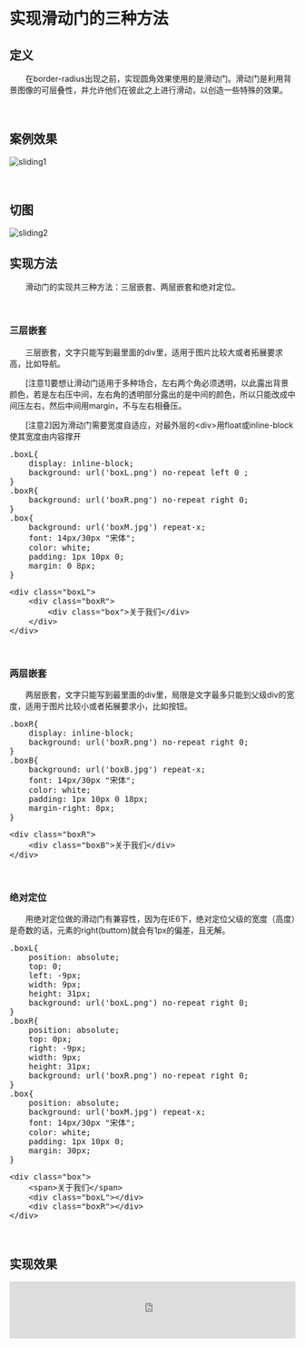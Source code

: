 # 实现滑动门的三种方法

## 定义

　　在border-radius出现之前，实现圆角效果使用的是滑动门。滑动门是利用背景图像的可层叠性，并允许他们在彼此之上进行滑动，以创造一些特殊的效果。

&nbsp;

## 案例效果

![sliding1](https://pic.xiaohuochai.site/blog/CSS_render_sliding1.jpg)

&nbsp;

## 切图

![sliding2](https://pic.xiaohuochai.site/blog/CSS_render_sliding2.gif)


## 实现方法

　　滑动门的实现共三种方法：三层嵌套、两层嵌套和绝对定位。

&nbsp;

### 三层嵌套

　　三层嵌套，文字只能写到最里面的div里，适用于图片比较大或者拓展要求高，比如导航。

　　[注意1]要想让滑动门适用于多种场合，左右两个角必须透明，以此露出背景颜色，若是左右压中间，左右角的透明部分露出的是中间的颜色，所以只能改成中间压左右，然后中间用margin，不与左右相叠压。

　　[注意2]因为滑动门需要宽度自适应，对最外层的&lt;div&gt;用float或inline-block使其宽度由内容撑开

<div class="cnblogs_code">
<pre>.boxL{
    display: inline-block;
    background: url('boxL.png') no-repeat left 0 ;
}
.boxR{
    background: url('boxR.png') no-repeat right 0;
}
.box{
    background: url('boxM.jpg') repeat-x;
    font: 14px/30px "宋体";
    color: white;
    padding: 1px 10px 0;
    margin: 0 8px;
}</pre>
</div>
<div class="cnblogs_code">
<pre>&lt;div class="boxL"&gt;
    &lt;div class="boxR"&gt;
        &lt;div class="box"&gt;关于我们&lt;/div&gt;
    &lt;/div&gt;
&lt;/div&gt;</pre>
</div>

&nbsp;

### 两层嵌套

　　两层嵌套，文字只能写到最里面的div里，局限是文字最多只能到父级div的宽度，适用于图片比较小或者拓展要求小，比如按钮。

<div class="cnblogs_code">
<pre>.boxR{
    display: inline-block;
    background: url('boxR.png') no-repeat right 0;
}
.boxB{
    background: url('boxB.jpg') repeat-x;
    font: 14px/30px "宋体";
    color: white;
    padding: 1px 10px 0 18px;
    margin-right: 8px;
}</pre>
</div>
<div class="cnblogs_code">
<pre>&lt;div class="boxR"&gt;
    &lt;div class="boxB"&gt;关于我们&lt;/div&gt;
&lt;/div&gt;    </pre>
</div>

&nbsp;

### 绝对定位

　　用绝对定位做的滑动门有兼容性，因为在IE6下，绝对定位父级的宽度（高度）是奇数的话，元素的right(buttom)就会有1px的偏差，且无解。

<div class="cnblogs_code">
<pre>.boxL{
    position: absolute;
    top: 0;
    left: -9px;
    width: 9px;
    height: 31px;
    background: url('boxL.png') no-repeat right 0;
}
.boxR{
    position: absolute;
    top: 0px;
    right: -9px;
    width: 9px;
    height: 31px;    
    background: url('boxR.png') no-repeat right 0;
}
.box{
    position: absolute;
    background: url('boxM.jpg') repeat-x;
    font: 14px/30px "宋体";
    color: white;
    padding: 1px 10px 0;
    margin: 30px;
}</pre>
</div>
<div class="cnblogs_code">
<pre>&lt;div class="box"&gt;
    &lt;span&gt;关于我们&lt;/span&gt;
    &lt;div class="boxL"&gt;&lt;/div&gt;
    &lt;div class="boxR"&gt;&lt;/div&gt;
&lt;/div&gt;    </pre>
</div>

&nbsp;

## 实现效果

<iframe style="width: 100%; height: 100px;" src="https://demo.xiaohuochai.site/css/slide/s1.html" frameborder="0" width="320" height="240"></iframe>

